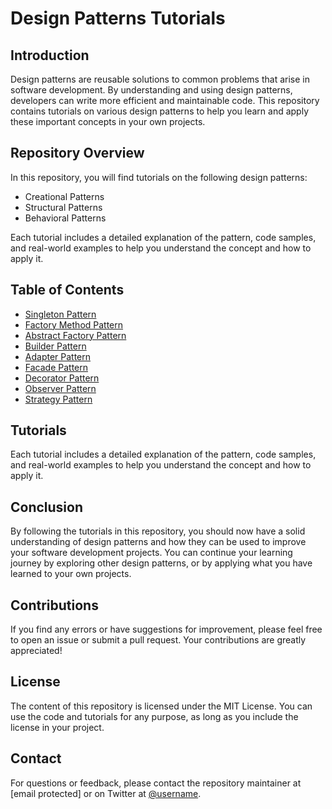 # Design Patterns Tutorials

## Introduction
Design patterns are reusable solutions to common problems that arise in software development. By understanding and using design patterns, developers can write more efficient and maintainable code. This repository contains tutorials on various design patterns to help you learn and apply these important concepts in your own projects.

## Repository Overview
In this repository, you will find tutorials on the following design patterns:
- Creational Patterns
- Structural Patterns
- Behavioral Patterns

Each tutorial includes a detailed explanation of the pattern, code samples, and real-world examples to help you understand the concept and how to apply it.

## Table of Contents
- [Singleton Pattern](./Singleton)
- [Factory Method Pattern](./FactoryMethod.md)
- [Abstract Factory Pattern](./AbstractFactory)
- [Builder Pattern](./Builder)
- [Adapter Pattern](./Adapter)
- [Facade Pattern](./Facade)
- [Decorator Pattern](./Decorator)
- [Observer Pattern](./Observer)
- [Strategy Pattern](./Strategy)

## Tutorials
Each tutorial includes a detailed explanation of the pattern, code samples, and real-world examples to help you understand the concept and how to apply it.

## Conclusion
By following the tutorials in this repository, you should now have a solid understanding of design patterns and how they can be used to improve your software development projects. You can continue your learning journey by exploring other design patterns, or by applying what you have learned to your own projects.

## Contributions
If you find any errors or have suggestions for improvement, please feel free to open an issue or submit a pull request. Your contributions are greatly appreciated!

## License
The content of this repository is licensed under the MIT License. You can use the code and tutorials for any purpose, as long as you include the license in your project.

## Contact
For questions or feedback, please contact the repository maintainer at [email protected] or on Twitter at [@username](https://twitter.com/username).
